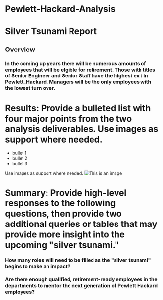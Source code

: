 # Pewlett-Hackard-Analysis


# Silver Tsunami Report

## Overview
### In the coming up years there will be numerous amounts of employees that will be elgible for retirement. Those with titles of Senior Engineer and Senior Staff have the highest exit in Pewlett_Hackard. Managers will be the only employees with the lowest turn over.


# Results: Provide a bulleted list with four major points from the two analysis deliverables. Use images as support where needed.
- bullet 1
- bullet 2
- bullet 3 

Use images as support where needed.
![This is an image](https://myoctocat.com/assets/images/base-octocat.svg)

# Summary: Provide high-level responses to the following questions, then provide two additional queries or tables that may provide more insight into the upcoming "silver tsunami."

### How many roles will need to be filled as the "silver tsunami" begins to make an impact?
### Are there enough qualified, retirement-ready employees in the departments to mentor the next generation of Pewlett Hackard employees?

